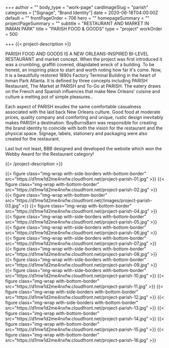 +++
author = ""
body_type = "work-page"
cardImageSlug = "parish"
categories = ["Signage", "Brand Identity"]
date = 2020-06-18T04:00:00Z
default = ""
frontPageOrder = 706
hero = ""
homepageSummary = ""
projectPageSummary = ""
subtitle = "RESTAURANT AND MARKET IN INMAN PARK"
title = "PARISH FOOD & GOODS"
type = "project"
workOrder = 500

+++
{{< project-description >}} <p>PARISH FOOD AND GOODS IS A NEW ORLEANS-INSPIRED BI-LEVEL RESTAURANT and market concept. When the project was first introduced it was a crumbling, graffiti covered, dilapidated wreck of a building. To be honest, an inspiring place to start and worth noting how far it's come. Now, it is a beautifully restored 1890s Factory Terminal Building in the heart of Inman Park Atlanta. It is defined by three concepts including PARISH Restaurant, The Market at PARISH and To-Go at PARISH. The eatery draws on the French and Spanish influences that make New Orleans’ cuisine and culture a melting pot of simple pleasures..</p> <p>Each aspect of PARISH exudes the same comfortable casualness associated with the laid back New Orleans culture. Good food at moderate prices, quality company and comforting and unique, rustic design inevitably makes PARISH a destination. BoyBurnsBarn was responsible for creating the brand identity to coincide with both the vision for the restaurant and the physical space. Signage, labels, stationery and packaging were also created for the restaurant.</p><p> Last but not least, BBB designed and developed the website which won the Webby Award for the Restaurant category!</p>{{< /project-description >}}

<div class="project-item">
{{< figure class="img-wrap with-side-borders with-bottom-border" src="https://d1mw1d2me4nxfw.cloudfront.net/project-parish-01.jpg" >}}
{{< figure class="img-wrap with-bottom-border" src="https://d1mw1d2me4nxfw.cloudfront.net/project-parish-02.jpg" >}}
{{< figure class="img-wrap with-bottom-border" src="https://d1mw1d2me4nxfw.cloudfront.net//images/project-parish-03.jpg" >}}
{{< figure class="img-wrap with-bottom-border" src="https://d1mw1d2me4nxfw.cloudfront.net/project-parish-04.jpg" >}}
{{< figure class="img-wrap with-side-borders with-bottom-border" src="https://d1mw1d2me4nxfw.cloudfront.net/project-parish-05.jpg" >}}
{{< figure class="img-wrap with-side-borders with-bottom-border" src="https://d1mw1d2me4nxfw.cloudfront.net/project-parish-06.jpg" >}}
{{< figure class="img-wrap with-side-borders with-bottom-border" src="https://d1mw1d2me4nxfw.cloudfront.net/project-parish-07.jpg" >}}
{{< figure class="img-wrap with-side-borders with-bottom-border" src="https://d1mw1d2me4nxfw.cloudfront.net/project-parish-08.jpg" >}}
{{< figure class="img-wrap with-side-borders with-bottom-border" src="https://d1mw1d2me4nxfw.cloudfront.net/project-parish-09.jpg" >}}
{{< figure class="img-wrap with-side-borders with-bottom-border" src="https://d1mw1d2me4nxfw.cloudfront.net/project-parish-10.jpg" >}}
{{< figure class="img-wrap with-bottom-border" src="https://d1mw1d2me4nxfw.cloudfront.net/project-parish-11.jpg" >}}
{{< figure class="img-wrap with-side-borders with-bottom-border" src="https://d1mw1d2me4nxfw.cloudfront.net/project-parish-12.jpg" >}}
{{< figure class="img-wrap with-side-borders with-bottom-border" src="https://d1mw1d2me4nxfw.cloudfront.net/project-parish-13.jpg" >}}
{{< figure class="img-wrap with-bottom-border" src="https://d1mw1d2me4nxfw.cloudfront.net/project-parish-14.jpg" >}}
{{< figure class="img-wrap with-bottom-border" src="https://d1mw1d2me4nxfw.cloudfront.net/project-parish-15.jpg" >}}
{{< figure class="img-wrap with-bottom-border" src="https://d1mw1d2me4nxfw.cloudfront.net/project-parish-16.jpg" >}}
</div>